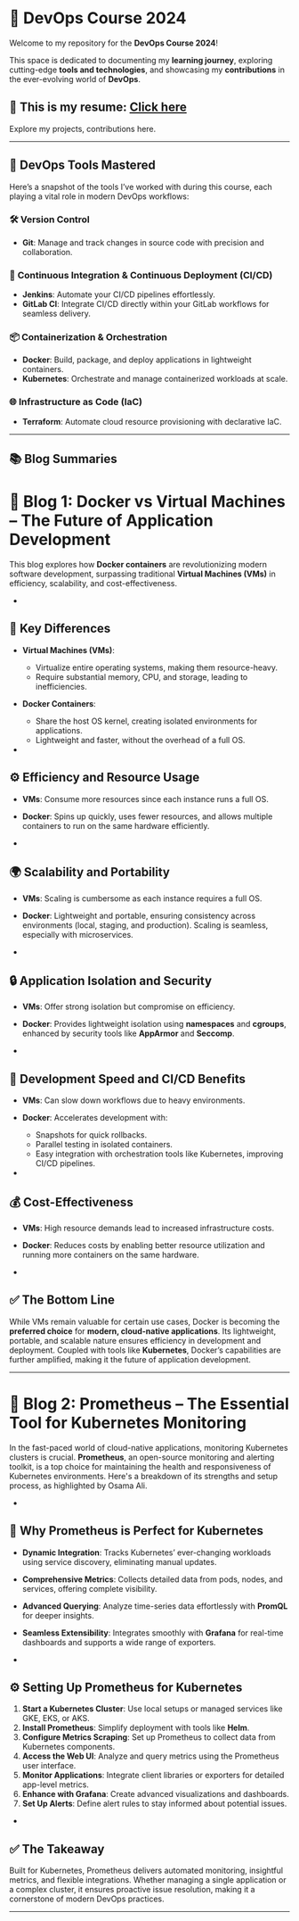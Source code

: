 # 🚀 **DevOps Course 2024**  
Welcome to my repository for the **DevOps Course 2024**!  

This space is dedicated to documenting my **learning journey**, exploring cutting-edge **tools and technologies**, and showcasing my **contributions** in the ever-evolving world of **DevOps**.  

## 📄 **This is my resume: [Click here](https://github.com/Osama-Dev01)**  
Explore my projects, contributions here.


---

## 📌 **DevOps Tools Mastered**  
Here’s a snapshot of the tools I’ve worked with during this course, each playing a vital role in modern DevOps workflows:

### 🛠️ **Version Control**  
- **Git**: Manage and track changes in source code with precision and collaboration.

### 🔄 **Continuous Integration & Continuous Deployment (CI/CD)**  
- **Jenkins**: Automate your CI/CD pipelines effortlessly.  
- **GitLab CI**: Integrate CI/CD directly within your GitLab workflows for seamless delivery.

### 📦 **Containerization & Orchestration**  
- **Docker**: Build, package, and deploy applications in lightweight containers.  
- **Kubernetes**: Orchestrate and manage containerized workloads at scale.

### 🌐 **Infrastructure as Code (IaC)**  
- **Terraform**: Automate cloud resource provisioning with declarative IaC.  

---

## 📚 **Blog Summaries**  

# 📝 **Blog 1: Docker vs Virtual Machines – The Future of Application Development**

This blog explores how **Docker containers** are revolutionizing modern software development, surpassing traditional **Virtual Machines (VMs)** in efficiency, scalability, and cost-effectiveness.

-

## 🔑 **Key Differences**

- **Virtual Machines (VMs)**:  
  - Virtualize entire operating systems, making them resource-heavy.  
  - Require substantial memory, CPU, and storage, leading to inefficiencies.

- **Docker Containers**:  
  - Share the host OS kernel, creating isolated environments for applications.  
  - Lightweight and faster, without the overhead of a full OS.

-

## ⚙️ **Efficiency and Resource Usage**

- **VMs**: Consume more resources since each instance runs a full OS.  
- **Docker**: Spins up quickly, uses fewer resources, and allows multiple containers to run on the same hardware efficiently.

-

## 🌍 **Scalability and Portability**

- **VMs**: Scaling is cumbersome as each instance requires a full OS.  
- **Docker**: Lightweight and portable, ensuring consistency across environments (local, staging, and production). Scaling is seamless, especially with microservices.

-

## 🔒 **Application Isolation and Security**

- **VMs**: Offer strong isolation but compromise on efficiency.  
- **Docker**: Provides lightweight isolation using **namespaces** and **cgroups**, enhanced by security tools like **AppArmor** and **Seccomp**.

-

## 🚀 **Development Speed and CI/CD Benefits**

- **VMs**: Can slow down workflows due to heavy environments.  
- **Docker**: Accelerates development with:  
  - Snapshots for quick rollbacks.  
  - Parallel testing in isolated containers.  
  - Easy integration with orchestration tools like Kubernetes, improving CI/CD pipelines.

-

## 💰 **Cost-Effectiveness**

- **VMs**: High resource demands lead to increased infrastructure costs.  
- **Docker**: Reduces costs by enabling better resource utilization and running more containers on the same hardware.

-

## ✅ **The Bottom Line**

While VMs remain valuable for certain use cases, Docker is becoming the **preferred choice** for **modern, cloud-native applications**. Its lightweight, portable, and scalable nature ensures efficiency in development and deployment. Coupled with tools like **Kubernetes**, Docker’s capabilities are further amplified, making it the future of application development.

---

# 📝 **Blog 2: Prometheus – The Essential Tool for Kubernetes Monitoring**

In the fast-paced world of cloud-native applications, monitoring Kubernetes clusters is crucial. **Prometheus**, an open-source monitoring and alerting toolkit, is a top choice for maintaining the health and responsiveness of Kubernetes environments. Here's a breakdown of its strengths and setup process, as highlighted by Osama Ali.

-

## 🔑 **Why Prometheus is Perfect for Kubernetes**

- **Dynamic Integration**: Tracks Kubernetes’ ever-changing workloads using service discovery, eliminating manual updates.  
- **Comprehensive Metrics**: Collects detailed data from pods, nodes, and services, offering complete visibility.  
- **Advanced Querying**: Analyze time-series data effortlessly with **PromQL** for deeper insights.  
- **Seamless Extensibility**: Integrates smoothly with **Grafana** for real-time dashboards and supports a wide range of exporters.

-

## ⚙️ **Setting Up Prometheus for Kubernetes**

1. **Start a Kubernetes Cluster**: Use local setups or managed services like GKE, EKS, or AKS.  
2. **Install Prometheus**: Simplify deployment with tools like **Helm**.  
3. **Configure Metrics Scraping**: Set up Prometheus to collect data from Kubernetes components.  
4. **Access the Web UI**: Analyze and query metrics using the Prometheus user interface.  
5. **Monitor Applications**: Integrate client libraries or exporters for detailed app-level metrics.  
6. **Enhance with Grafana**: Create advanced visualizations and dashboards.  
7. **Set Up Alerts**: Define alert rules to stay informed about potential issues.

-

## ✅ **The Takeaway**

Built for Kubernetes, Prometheus delivers automated monitoring, insightful metrics, and flexible integrations. Whether managing a single application or a complex cluster, it ensures proactive issue resolution, making it a cornerstone of modern DevOps practices.

---


